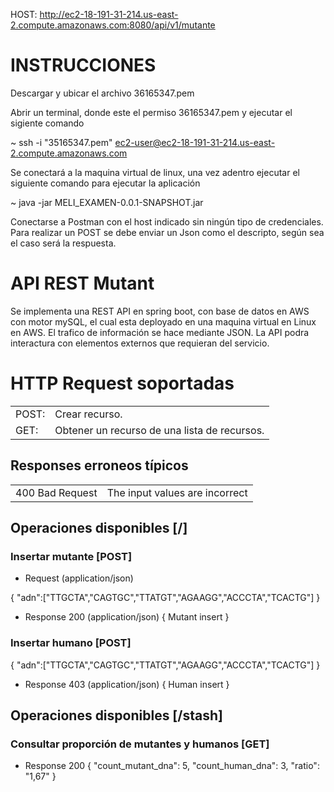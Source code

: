 HOST: http://ec2-18-191-31-214.us-east-2.compute.amazonaws.com:8080/api/v1/mutante

# INSTRUCCIONES

Descargar y ubicar el archivo 36165347.pem 

Abrir un terminal, donde este el permiso 36165347.pem y ejecutar el sigiente comando

~ ssh -i "35165347.pem" ec2-user@ec2-18-191-31-214.us-east-2.compute.amazonaws.com

Se conectará a la maquina virtual de linux, una vez adentro ejecutar el siguiente comando para ejecutar la aplicación

~  java -jar MELI_EXAMEN-0.0.1-SNAPSHOT.jar

Conectarse a Postman con el host indicado sin ningún tipo de credenciales.
Para realizar un POST se debe enviar un Json como el descripto,
según sea el caso será la respuesta.

# API REST Mutant

Se implementa una REST API en spring boot, con base de datos en AWS con motor mySQL,
el cual esta deployado en una maquina virtual en Linux en AWS.
El trafico de información se hace mediante JSON.
La API podra interactura con elementos externos que requieran del servicio.

# HTTP Request soportadas
<table>
<tr><td>POST:</td><td>Crear recurso. </td></tr>
<tr><td>GET: </td><td>Obtener un recurso de una lista de recursos.</td></tr>
</table>


## Responses erroneos típicos

<table>
<tr><td>400 Bad Request</td><td>The input values are incorrect</td></tr>
</table>

## Operaciones disponibles [/]
### Insertar mutante [POST]
+ Request (application/json)

{
"adn":["TTGCTA","CAGTGC","TTATGT","AGAAGG","ACCCTA","TCACTG"]
}
+ Response 200 (application/json)
{
Mutant insert
}

### Insertar humano [POST]
{
"adn":["TTGCTA","CAGTGC","TTATGT","AGAAGG","ACCCTA","TCACTG"]
}
+ Response 403 (application/json)
{
Human insert
}
## Operaciones disponibles [/stash]
### Consultar proporción de mutantes y humanos [GET]
+ Response 200
{
    "count_mutant_dna": 5,
    "count_human_dna": 3,
    "ratio": "1,67"
}
